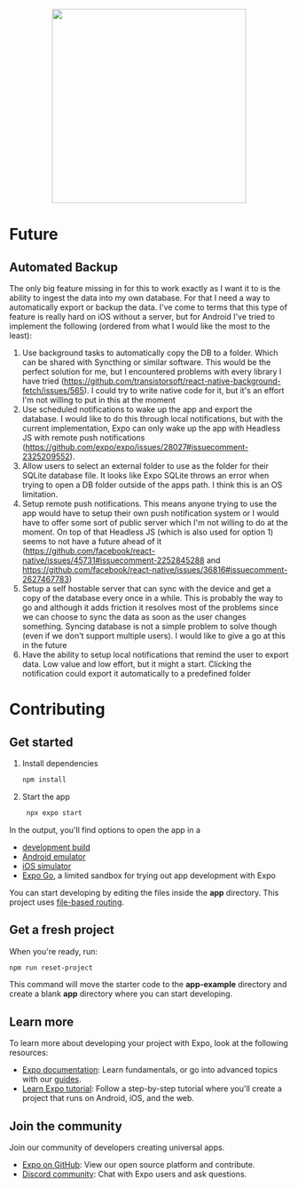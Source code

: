 <p align="center">
  <img src="https://github.com/user-attachments/assets/92ac2249-d21b-48b8-90d5-65f19d559fd8" width="350" />
</p>

# Future

## Automated Backup

The only big feature missing in for this to work exactly as I want it to is the ability to ingest the data into my own database.
For that I need a way to automatically export or backup the data. I've come to terms that this type of feature is really hard on iOS without a server, but for Android I've tried to implement the following (ordered from what I would like the most to the least):

1. Use background tasks to automatically copy the DB to a folder. Which can be shared with Syncthing or similar software. This would be the perfect solution for me, but I encountered problems with every library I have tried (https://github.com/transistorsoft/react-native-background-fetch/issues/565). I could try to write native code for it, but it's an effort I'm not willing to put in this at the moment
2. Use scheduled notifications to wake up the app and export the database. I would like to do this through local notifications, but with the current implementation, Expo can only wake up the app with Headless JS with remote push notifications (https://github.com/expo/expo/issues/28027#issuecomment-2325209552).
3. Allow users to select an external folder to use as the folder for their SQLite database file. It looks like Expo SQLite throws an error when trying to open a DB folder outside of the apps path. I think this is an OS limitation.
4. Setup remote push notifications. This means anyone trying to use the app would have to setup their own push notification system or I would have to offer some sort of public server which I'm not willing to do at the moment. On top of that Headless JS (which is also used for option 1) seems to not have a future ahead of it (https://github.com/facebook/react-native/issues/45731#issuecomment-2252845288 and https://github.com/facebook/react-native/issues/36816#issuecomment-2627467783)
5. Setup a self hostable server that can sync with the device and get a copy of the database every once in a while. This is probably the way to go and although it adds friction it resolves most of the problems since we can choose to sync the data as soon as the user changes something. Syncing database is not a simple problem to solve though (even if we don't support multiple users). I would like to give a go at this in the future
6. Have the ability to setup local notifications that remind the user to export data. Low value and low effort, but it might a start. Clicking the notification could export it automatically to a predefined folder

# Contributing

## Get started

1. Install dependencies

   ```bash
   npm install
   ```

2. Start the app

   ```bash
    npx expo start
   ```

In the output, you'll find options to open the app in a

- [development build](https://docs.expo.dev/develop/development-builds/introduction/)
- [Android emulator](https://docs.expo.dev/workflow/android-studio-emulator/)
- [iOS simulator](https://docs.expo.dev/workflow/ios-simulator/)
- [Expo Go](https://expo.dev/go), a limited sandbox for trying out app development with Expo

You can start developing by editing the files inside the **app** directory. This project uses [file-based routing](https://docs.expo.dev/router/introduction).

## Get a fresh project

When you're ready, run:

```bash
npm run reset-project
```

This command will move the starter code to the **app-example** directory and create a blank **app** directory where you can start developing.

## Learn more

To learn more about developing your project with Expo, look at the following resources:

- [Expo documentation](https://docs.expo.dev/): Learn fundamentals, or go into advanced topics with our [guides](https://docs.expo.dev/guides).
- [Learn Expo tutorial](https://docs.expo.dev/tutorial/introduction/): Follow a step-by-step tutorial where you'll create a project that runs on Android, iOS, and the web.

## Join the community

Join our community of developers creating universal apps.

- [Expo on GitHub](https://github.com/expo/expo): View our open source platform and contribute.
- [Discord community](https://chat.expo.dev): Chat with Expo users and ask questions.
